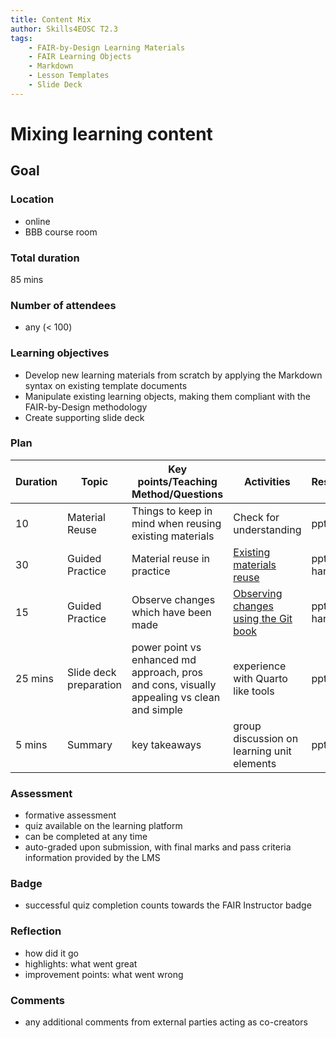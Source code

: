 ```yaml
---
title: Content Mix
author: Skills4EOSC T2.3
tags: 
    - FAIR-by-Design Learning Materials
    - FAIR Learning Objects
    - Markdown
    - Lesson Templates
    - Slide Deck
---
```


# Mixing learning content

## Goal

### Location

- online
- BBB course room

### Total duration

85 mins

### Number of attendees

- any (< 100)

### Learning objectives

- Develop new learning materials from scratch by applying the Markdown syntax on existing template documents
- Manipulate existing learning objects, making them compliant with the FAIR-by-Design methodology
- Create supporting slide deck

### Plan

| **Duration** | **Topic**               | **Key points/Teaching Method/Questions**             | **Activities**                                   | **Resources** |
|--------------|-------------------------|------------------------------------------------------|--------------------------------------------------|---------------|
| 10            | Material Reuse          | Things to keep in mind when reusing existing materials | Check for understanding           | pptx           |
| 30           | Guided Practice         | Material reuse in practice                             | [Existing materials reuse](./Activities/01-Existing%20Meterials%20Reuse.md)        | pptx, handouts |
| 15           | Guided Practice         | Observe changes which have been made                   | [Observing changes using the Git book](./Activities/02-Observing%20Changes.md) | pptx, handouts |
| 25 mins      | Slide deck preparation  | power point vs enhanced md approach, pros and cons, visually appealing vs clean and simple                          | experience with Quarto like tools | pptx        |
| 5 mins       | Summary             | key takeaways                                        | group discussion on learning unit elements       | pptx          |

### Assessment

- formative assessment
- quiz available on the learning platform
- can be completed at any time
- auto-graded upon submission, with final marks and pass criteria information provided by the LMS

### Badge

- successful quiz completion counts towards the FAIR Instructor badge

### Reflection

- how did it go
- highlights: what went great
- improvement points: what went wrong

### Comments

- any additional comments from external parties acting as co-creators